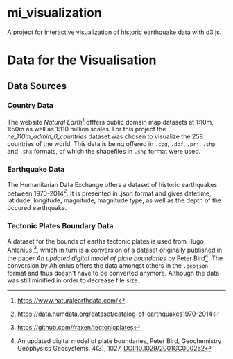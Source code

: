 # mi_visualization
A project for interactive visualization of historic earthquake data with d3.js.


# Data for the Visualisation

## Data Sources

### Country Data

The website *Natural Earth*[^1] offfers public domain map datasets at 1:10m, 1:50m as well as 1:110 million scales. For this project the *ne_110m_admin_0_countries* dataset was chosen to visualize the 258 countries of the world. This data is being offered in `.cpg`, `.dbf`, `.prj`, `.shp` and `.shx` formats, of which the shapefiles in `.shp` format were used.

### Earthquake Data

The Humanitarian Data Exchange offers a dataset of historic earthquakes between 1970-2014[^2]. It is presented in .json format and gives datetime, latidude, longitude, magnitude, magnitude type, as well as the depth of the occured earthquake.

### Tectonic Plates Boundary Data

A dataset for the bounds of earths tectonic plates is used from Hugo Ahlenius [^3], which in turn is a conversion of a dataset originally published in the paper _An updated digital model of plate boundaries_ by Peter Bird[^4]. The conversion by Ahlenius offers the data amongst others in the `.geojson` format and thus doesn't have to be converted anymore. Although the data was still minified in order to decrease file size.



[^1]: https://www.naturalearthdata.com/
[^2]: https://data.humdata.org/dataset/catalog-of-earthquakes1970-2014
[^3]: https://github.com/fraxen/tectonicplates
[^4]: An updated digital model of plate boundaries, Peter Bird, Geochemistry Geophysics Geosystems, 4(3), 1027, [DOI:10.1029/2001GC000252](10.1029/2001GC000252)
